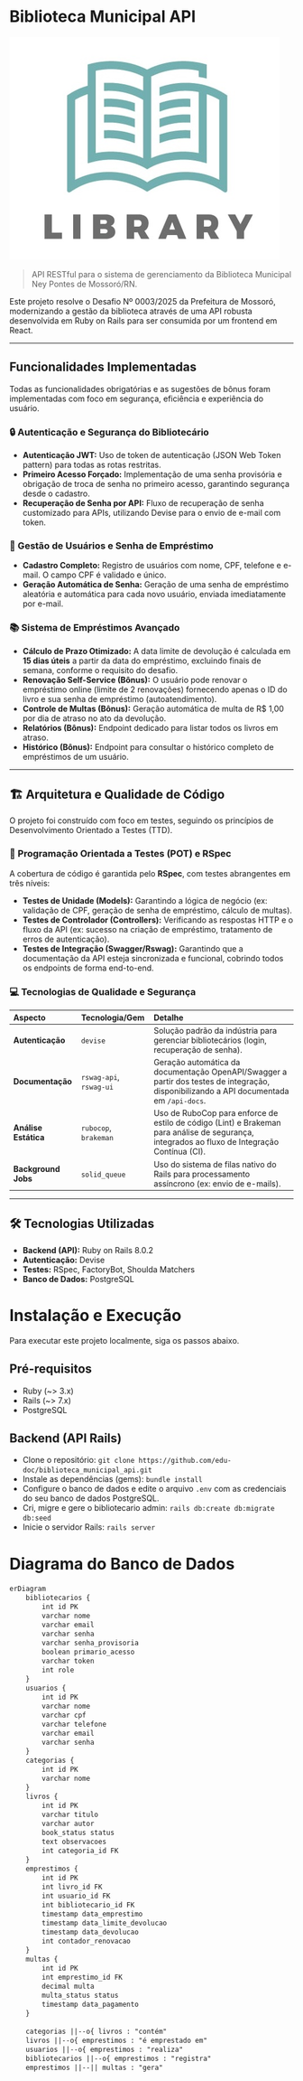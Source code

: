 # Biblioteca Municipal API

![Logo of the project](https://github.com/edu-doc/biblioteca_municipal_api/blob/main/logo.jpg)

> API RESTful para o sistema de gerenciamento da Biblioteca Municipal Ney Pontes de Mossoró/RN.

Este projeto resolve o Desafio Nº 0003/2025 da Prefeitura de Mossoró, modernizando a gestão da biblioteca através de uma API robusta desenvolvida em Ruby on Rails para ser consumida por um frontend em React.

---

## Funcionalidades Implementadas

Todas as funcionalidades obrigatórias e as sugestões de bônus foram implementadas com foco em segurança, eficiência e experiência do usuário.

### 🔒 Autenticação e Segurança do Bibliotecário
* **Autenticação JWT:** Uso de token de autenticação (JSON Web Token pattern) para todas as rotas restritas.
* **Primeiro Acesso Forçado:** Implementação de uma senha provisória e obrigação de troca de senha no primeiro acesso, garantindo segurança desde o cadastro.
* **Recuperação de Senha por API:** Fluxo de recuperação de senha customizado para APIs, utilizando Devise para o envio de e-mail com token.

### 👤 Gestão de Usuários e Senha de Empréstimo
* **Cadastro Completo:** Registro de usuários com nome, CPF, telefone e e-mail. O campo CPF é validado e único.
* **Geração Automática de Senha:** Geração de uma senha de empréstimo aleatória e automática para cada novo usuário, enviada imediatamente por e-mail.

### 📚 Sistema de Empréstimos Avançado
* **Cálculo de Prazo Otimizado:** A data limite de devolução é calculada em **15 dias úteis** a partir da data do empréstimo, excluindo finais de semana, conforme o requisito do desafio.
* **Renovação Self-Service (Bônus):** O usuário pode renovar o empréstimo online (limite de 2 renovações) fornecendo apenas o ID do livro e sua senha de empréstimo (autoatendimento).
* **Controle de Multas (Bônus):** Geração automática de multa de R$ 1,00 por dia de atraso no ato da devolução.
* **Relatórios (Bônus):** Endpoint dedicado para listar todos os livros em atraso.
* **Histórico (Bônus):** Endpoint para consultar o histórico completo de empréstimos de um usuário.

---

## 🏗️ Arquitetura e Qualidade de Código

O projeto foi construído com foco em testes, seguindo os princípios de Desenvolvimento Orientado a Testes (TTD).

### 🧪 Programação Orientada a Testes (POT) e RSpec
A cobertura de código é garantida pelo **RSpec**, com testes abrangentes em três níveis:
* **Testes de Unidade (Models):** Garantindo a lógica de negócio (ex: validação de CPF, geração de senha de empréstimo, cálculo de multas).
* **Testes de Controlador (Controllers):** Verificando as respostas HTTP e o fluxo da API (ex: sucesso na criação de empréstimo, tratamento de erros de autenticação).
* **Testes de Integração (Swagger/Rswag):** Garantindo que a documentação da API esteja sincronizada e funcional, cobrindo todos os endpoints de forma end-to-end.

### 💻 Tecnologias de Qualidade e Segurança
| Aspecto | Tecnologia/Gem | Detalhe |
| :--- | :--- | :--- |
| **Autenticação** | `devise` | Solução padrão da indústria para gerenciar bibliotecários (login, recuperação de senha).
| **Documentação** | `rswag-api`, `rswag-ui` | Geração automática da documentação OpenAPI/Swagger a partir dos testes de integração, disponibilizando a API documentada em `/api-docs`.
| **Análise Estática** | `rubocop`, `brakeman` | Uso de RuboCop para enforce de estilo de código (Lint) e Brakeman para análise de segurança, integrados ao fluxo de Integração Contínua (CI).
| **Background Jobs** | `solid_queue` | Uso do sistema de filas nativo do Rails para processamento assíncrono (ex: envio de e-mails).

---

## 🛠️ Tecnologias Utilizadas

* **Backend (API):** Ruby on Rails 8.0.2
* **Autenticação:** Devise
* **Testes:** RSpec, FactoryBot, Shoulda Matchers
* **Banco de Dados:** PostgreSQL

# Instalação e Execução

Para executar este projeto localmente, siga os passos abaixo.

## Pré-requisitos
* Ruby (~> 3.x)
* Rails (~> 7.x)
* PostgreSQL

## Backend (API Rails)
* Clone o repositório: `git clone https://github.com/edu-doc/biblioteca_municipal_api.git`
* Instale as dependências (gems): `bundle install`
* Configure o banco de dados e edite o arquivo `.env` com as credenciais do seu banco de dados PostgreSQL.
* Cri, migre e gere o bibliotecario admin: `rails db:create db:migrate db:seed`
* Inicie o servidor Rails: `rails server`

# Diagrama do Banco de Dados

```mermaid
erDiagram
    bibliotecarios {
        int id PK
        varchar nome
        varchar email
        varchar senha
        varchar senha_provisoria
        boolean primario_acesso
        varchar token
        int role
    }
    usuarios {
        int id PK
        varchar nome
        varchar cpf
        varchar telefone
        varchar email
        varchar senha
    }
    categorias {
        int id PK
        varchar nome
    }
    livros {
        int id PK
        varchar titulo
        varchar autor
        book_status status
        text observacoes
        int categoria_id FK
    }
    emprestimos {
        int id PK
        int livro_id FK
        int usuario_id FK
        int bibliotecario_id FK
        timestamp data_emprestimo
        timestamp data_limite_devolucao
        timestamp data_devolucao
        int contador_renovacao
    }
    multas {
        int id PK
        int emprestimo_id FK
        decimal multa
        multa_status status
        timestamp data_pagamento
    }

    categorias ||--o{ livros : "contém"
    livros ||--o{ emprestimos : "é emprestado em"
    usuarios ||--o{ emprestimos : "realiza"
    bibliotecarios ||--o{ emprestimos : "registra"
    emprestimos ||--|| multas : "gera"

